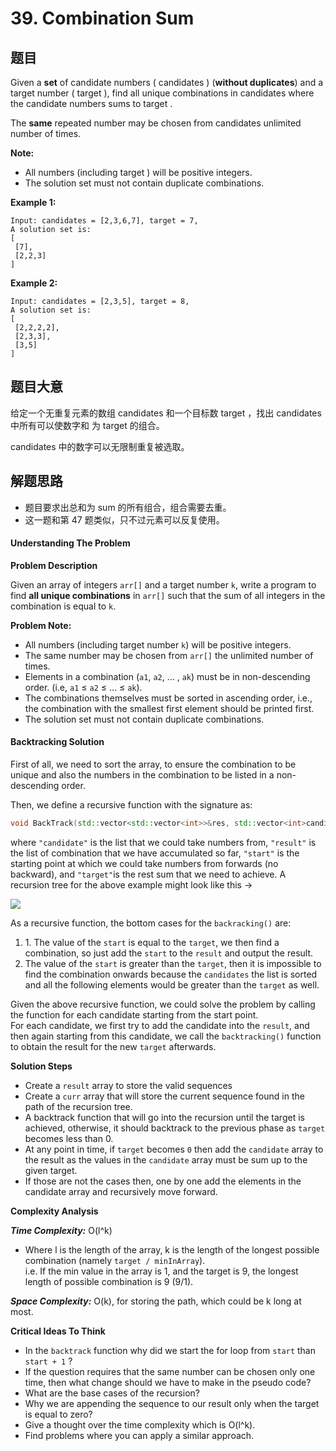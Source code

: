 ﻿# 39. Combination Sum
## 题⽬
Given a **set** of candidate numbers ( candidates ) (**without duplicates**) and a target number
( target ), find all unique combinations in candidates where the candidate numbers sums to
target .

The **same** repeated number may be chosen from candidates unlimited number of times.

**Note:**
- All numbers (including target ) will be positive integers.
- The solution set must not contain duplicate combinations.

**Example 1:**
```
Input: candidates = [2,3,6,7], target = 7,
A solution set is:
[
 [7],
 [2,2,3]
]
```
**Example 2:**
```
Input: candidates = [2,3,5], target = 8,
A solution set is:
[
 [2,2,2,2],
 [2,3,3],
 [3,5]
]
```
## 题⽬⼤意
给定⼀个⽆重复元素的数组 candidates 和⼀个⽬标数 target ，找出 candidates 中所有可以使数字和
为 target 的组合。

candidates 中的数字可以⽆限制重复被选取。

## 解题思路
- 题⽬要求出总和为 sum 的所有组合，组合需要去重。
- 这⼀题和第 47 题类似，只不过元素可以反复使⽤。

#### **Understanding The Problem**

**Problem Description**

Given an array of integers `arr[]` and a target number `k`, write a program to find **all unique combinations** in `arr[]` such that the sum of all integers in the combination is equal to `k`.

**Problem Note:**

- All numbers (including target number `k`) will be positive integers.
- The same number may be chosen from `arr[]` the unlimited number of times.
- Elements in a combination (`a1`, `a2`, … , `ak`) must be in non-descending order. (i.e, `a1` ≤ `a2` ≤ … ≤ `ak`).
- The combinations themselves must be sorted in ascending order, i.e., the combination with the smallest first element should be printed first.
- The solution set must not contain duplicate combinations.

#### Backtracking Solution

First of all, we need to sort the array, to ensure the combination to be unique and also the numbers in the combination to be listed in a non-descending order.

Then, we define a recursive function with the signature as:

```c++
void BackTrack(std::vector<std::vector<int>>&res, std::vector<int>candidate, std::vector<int>& nums, int target, int start)
```

where `"candidate"` is the list that we could take numbers from, `"result"` is the list of combination that we have accumulated so far, `"start"` is the starting point at which we could take numbers from forwards (no backward), and `"target"`is the rest sum that we need to achieve. A recursion tree for the above example might look like this →

![](https://s3.ap-south-1.amazonaws.com/afteracademy-server-uploads/combination-sum-example-9e7b2fd009a8f6a8.png)

As a recursive function, the bottom cases for the `backracking()` are:

1. 1\. The value of the `start` is equal to the `target`, we then find a combination, so just add the `start` to the `result` and output the result.
2. The value of the `start` is greater than the `target`, then it is impossible to find the combination onwards because the `candidates` the list is sorted and all the following elements would be greater than the `target` as well.

Given the above recursive function, we could solve the problem by calling the function for each candidate starting from the start point.  
For each candidate, we first try to add the candidate into the `result`, and then again starting from this candidate, we call the `backtracking()` function to obtain the result for the new `target` afterwards.

**Solution Steps**

- Create a `result` array to store the valid sequences
- Create a `curr` array that will store the current sequence found in the path of the recursion tree.
- A backtrack function that will go into the recursion until the target is achieved, otherwise, it should backtrack to the previous phase as `target` becomes less than 0.
- At any point in time, if `target` becomes `0` then add the `candidate` array to the result as the values in the `candidate` array must be sum up to the given target.
- If those are not the cases then, one by one add the elements in the candidate array and recursively move forward.

**Complexity Analysis**

**_Time Complexity:_** O(l^k)

- Where l is the length of the array, k is the length of the longest possible combination (namely `target / minInArray`).  
    i.e. If the min value in the array is 1, and the target is 9, the longest length of possible combination is 9 (9/1).

**_Space Complexity:_** O(k), for storing the path, which could be k long at most.

**Critical Ideas To Think**

- In the `backtrack` function why did we start the for loop from `start` than `start + 1` ?
- If the question requires that the same number can be chosen only one time, then what change should we have to make in the pseudo code?
- What are the base cases of the recursion?
- Why we are appending the sequence to our result only when the target is equal to zero?
- Give a thought over the time complexity which is O(l^k).
- Find problems where you can apply a similar approach.